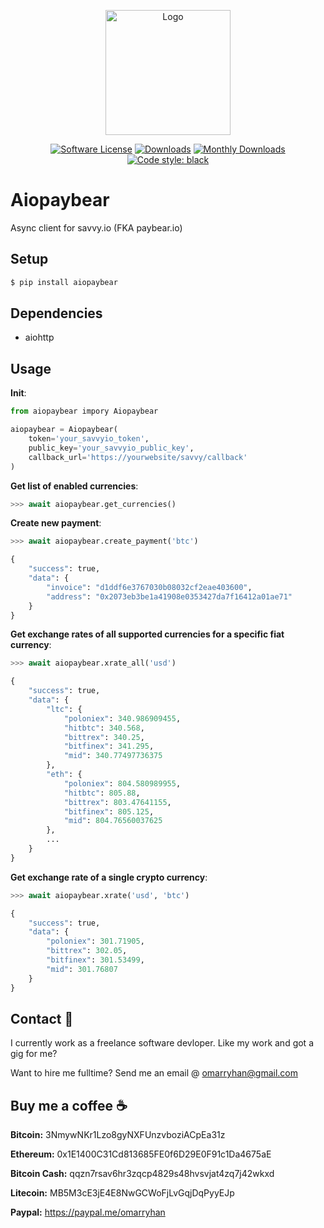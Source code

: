 <p align="center">
  <img src="https://avatars0.githubusercontent.com/u/47103595?s=460&v=4" alt="Logo" width="200" height="200"/>
  <p align="center">
    <a href="https://github.com/omarryhan/aiopaybear"><img alt="Software License" src="https://img.shields.io/badge/license-MIT-brightgreen.svg?style=flat-square"></a>
    <a href="https://pepy.tech/badge/aiopaybear"><img alt="Downloads" src="https://pepy.tech/badge/aiopaybear"></a>
    <a href="https://pepy.tech/badge/aiopaybear/month"><img alt="Monthly Downloads" src="https://pepy.tech/badge/aiopaybear/month"></a>
    <a href="https://github.com/python/black"><img alt="Code style: black" src="https://img.shields.io/badge/code%20style-black-000000.svg" /></a>
  </p>
</p>

# Aiopaybear

Async client for savvy.io (FKA paybear.io)

## Setup

```bash
$ pip install aiopaybear
```

## Dependencies

- aiohttp

## Usage

**Init**:

```python
from aiopaybear impory Aiopaybear

aiopaybear = Aiopaybear(
    token='your_savvyio_token',
    public_key='your_savvyio_public_key',
    callback_url='https://yourwebsite/savvy/callback'
)
```

**Get list of enabled currencies**:

```python
>>> await aiopaybear.get_currencies()
```

**Create new payment**:

```python
>>> await aiopaybear.create_payment('btc')

{
    "success": true,
    "data": {
        "invoice": "d1ddf6e3767030b08032cf2eae403600",
        "address": "0x2073eb3be1a41908e0353427da7f16412a01ae71"
    }
}
```

**Get exchange rates of all supported currencies for a specific fiat currency**:

```python
>>> await aiopaybear.xrate_all('usd')

{
    "success": true,
    "data": {
        "ltc": {
            "poloniex": 340.986909455,
            "hitbtc": 340.568,
            "bittrex": 340.25,
            "bitfinex": 341.295,
            "mid": 340.77497736375
        },
        "eth": {
            "poloniex": 804.580989955,
            "hitbtc": 805.88,
            "bittrex": 803.47641155,
            "bitfinex": 805.125,
            "mid": 804.76560037625
        },
        ...
    }
}
```

**Get exchange rate of a single crypto currency**:

```python
>>> await aiopaybear.xrate('usd', 'btc')

{
    "success": true,
    "data": {
        "poloniex": 301.71905,
        "bittrex": 302.05,
        "bitfinex": 301.53499,
        "mid": 301.76807
    }
}
```

## Contact 📧

I currently work as a freelance software devloper. Like my work and got a gig for me?

Want to hire me fulltime? Send me an email @ omarryhan@gmail.com

## Buy me a coffee ☕

**Bitcoin:** 3NmywNKr1Lzo8gyNXFUnzvboziACpEa31z

**Ethereum:** 0x1E1400C31Cd813685FE0f6D29E0F91c1Da4675aE

**Bitcoin Cash:** qqzn7rsav6hr3zqcp4829s48hvsvjat4zq7j42wkxd

**Litecoin:** MB5M3cE3jE4E8NwGCWoFjLvGqjDqPyyEJp

**Paypal:** https://paypal.me/omarryhan

